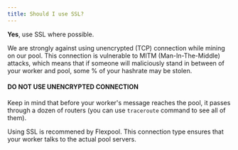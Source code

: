 ```yaml
---
title: Should I use SSL?
---
```


**Yes**, use SSL where possible.

We are strongly against using unencrypted (TCP) connection while mining on our pool. This connection is vulnerable to MITM (Man-In-The-Middle) attacks, which means that if someone will maliciously stand in between of your worker and pool, some % of your hashrate may be stolen.

#### DO NOT USE UNENCRYPTED CONNECTION

Keep in mind that before your worker's message reaches the pool, it passes through a dozen of routers (you can use `traceroute` command to see all of them).

Using SSL is recommened by Flexpool. This connection type ensures that your worker talks to the actual pool servers.
